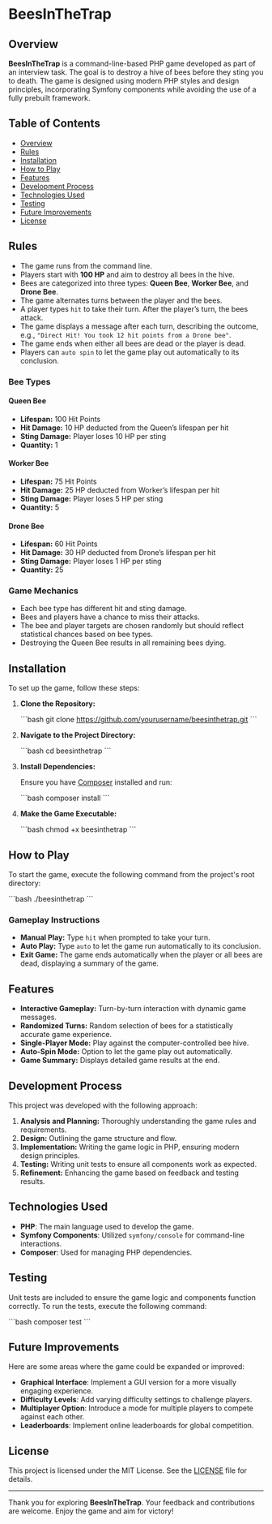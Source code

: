 
# BeesInTheTrap

## Overview

**BeesInTheTrap** is a command-line-based PHP game developed as part of an interview task. The goal is to destroy a hive of bees before they sting you to death. The game is designed using modern PHP styles and design principles, incorporating Symfony components while avoiding the use of a fully prebuilt framework. 

## Table of Contents

- [Overview](#overview)
- [Rules](#rules)
- [Installation](#installation)
- [How to Play](#how-to-play)
- [Features](#features)
- [Development Process](#development-process)
- [Technologies Used](#technologies-used)
- [Testing](#testing)
- [Future Improvements](#future-improvements)
- [License](#license)

## Rules

- The game runs from the command line.
- Players start with **100 HP** and aim to destroy all bees in the hive.
- Bees are categorized into three types: **Queen Bee**, **Worker Bee**, and **Drone Bee**.
- The game alternates turns between the player and the bees.
- A player types `hit` to take their turn. After the player’s turn, the bees attack.
- The game displays a message after each turn, describing the outcome, e.g., `"Direct Hit! You took 12 hit points from a Drone bee"`.
- The game ends when either all bees are dead or the player is dead.
- Players can `auto spin` to let the game play out automatically to its conclusion.

### Bee Types

#### Queen Bee
- **Lifespan:** 100 Hit Points
- **Hit Damage:** 10 HP deducted from the Queen’s lifespan per hit
- **Sting Damage:** Player loses 10 HP per sting
- **Quantity:** 1

#### Worker Bee
- **Lifespan:** 75 Hit Points
- **Hit Damage:** 25 HP deducted from Worker’s lifespan per hit
- **Sting Damage:** Player loses 5 HP per sting
- **Quantity:** 5

#### Drone Bee
- **Lifespan:** 60 Hit Points
- **Hit Damage:** 30 HP deducted from Drone’s lifespan per hit
- **Sting Damage:** Player loses 1 HP per sting
- **Quantity:** 25

### Game Mechanics

- Each bee type has different hit and sting damage.
- Bees and players have a chance to miss their attacks.
- The bee and player targets are chosen randomly but should reflect statistical chances based on bee types.
- Destroying the Queen Bee results in all remaining bees dying.

## Installation

To set up the game, follow these steps:

1. **Clone the Repository:**

   \`\`\`bash
   git clone https://github.com/yourusername/beesinthetrap.git
   \`\`\`

2. **Navigate to the Project Directory:**

   \`\`\`bash
   cd beesinthetrap
   \`\`\`

3. **Install Dependencies:**

   Ensure you have [Composer](https://getcomposer.org/) installed and run:

   \`\`\`bash
   composer install
   \`\`\`

4. **Make the Game Executable:**

   \`\`\`bash
   chmod +x beesinthetrap
   \`\`\`

## How to Play

To start the game, execute the following command from the project's root directory:

\`\`\`bash
./beesinthetrap
\`\`\`

### Gameplay Instructions

- **Manual Play:** Type `hit` when prompted to take your turn.
- **Auto Play:** Type `auto` to let the game run automatically to its conclusion.
- **Exit Game:** The game ends automatically when the player or all bees are dead, displaying a summary of the game.

## Features

- **Interactive Gameplay:** Turn-by-turn interaction with dynamic game messages.
- **Randomized Turns:** Random selection of bees for a statistically accurate game experience.
- **Single-Player Mode:** Play against the computer-controlled bee hive.
- **Auto-Spin Mode:** Option to let the game play out automatically.
- **Game Summary:** Displays detailed game results at the end.

## Development Process

This project was developed with the following approach:

1. **Analysis and Planning:** Thoroughly understanding the game rules and requirements.
2. **Design:** Outlining the game structure and flow.
3. **Implementation:** Writing the game logic in PHP, ensuring modern design principles.
4. **Testing:** Writing unit tests to ensure all components work as expected.
5. **Refinement:** Enhancing the game based on feedback and testing results.

## Technologies Used

- **PHP**: The main language used to develop the game.
- **Symfony Components**: Utilized `symfony/console` for command-line interactions.
- **Composer**: Used for managing PHP dependencies.

## Testing

Unit tests are included to ensure the game logic and components function correctly. To run the tests, execute the following command:

\`\`\`bash
composer test
\`\`\`

## Future Improvements

Here are some areas where the game could be expanded or improved:

- **Graphical Interface**: Implement a GUI version for a more visually engaging experience.
- **Difficulty Levels**: Add varying difficulty settings to challenge players.
- **Multiplayer Option**: Introduce a mode for multiple players to compete against each other.
- **Leaderboards**: Implement online leaderboards for global competition.

## License

This project is licensed under the MIT License. See the [LICENSE](LICENSE) file for details.

---

Thank you for exploring **BeesInTheTrap**. Your feedback and contributions are welcome. Enjoy the game and aim for victory!
